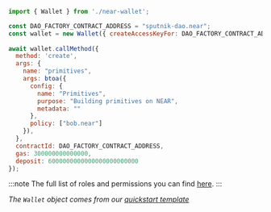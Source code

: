 

```js
import { Wallet } from './near-wallet';

const DAO_FACTORY_CONTRACT_ADDRESS = "sputnik-dao.near";
const wallet = new Wallet({ createAccessKeyFor: DAO_FACTORY_CONTRACT_ADDRESS });
 
await wallet.callMethod({
  method: 'create',
  args: {
    name: "primitives",
    args: btoa({
      config: {
        name: "Primitives",
        purpose: "Building primitives on NEAR",
        metadata: ""
      },
      policy: ["bob.near"]
    }),
  },
  contractId: DAO_FACTORY_CONTRACT_ADDRESS,
  gas: 300000000000000,
  deposit: 6000000000000000000000000
});
```

:::note
The full list of roles and permissions you can find [here](https://github.com/near-daos/sputnik-dao-contract#roles-and-permissions).
:::

_The `Wallet` object comes from our [quickstart template](https://github.com/near-examples/hello-near-examples/blob/main/frontend/near-wallet.js)_ 